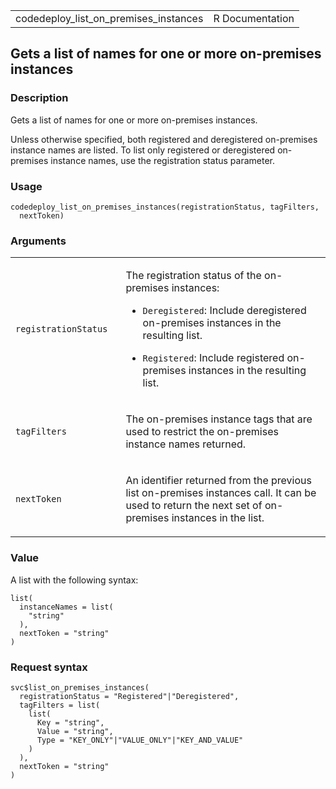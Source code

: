 <table style="width: 100%;">
<tbody>
<tr class="odd">
<td>codedeploy_list_on_premises_instances</td>
<td style="text-align: right;">R Documentation</td>
</tr>
</tbody>
</table>

## Gets a list of names for one or more on-premises instances

### Description

Gets a list of names for one or more on-premises instances.

Unless otherwise specified, both registered and deregistered on-premises
instance names are listed. To list only registered or deregistered
on-premises instance names, use the registration status parameter.

### Usage

    codedeploy_list_on_premises_instances(registrationStatus, tagFilters,
      nextToken)

### Arguments

<table>
<colgroup>
<col style="width: 35%" />
<col style="width: 65%" />
</colgroup>
<tbody>
<tr class="odd">
<td><code
id="codedeploy_list_on_premises_instances_:_registrationStatus">registrationStatus</code></td>
<td><p>The registration status of the on-premises instances:</p>
<ul>
<li><p><code>Deregistered</code>: Include deregistered on-premises
instances in the resulting list.</p></li>
<li><p><code>Registered</code>: Include registered on-premises instances
in the resulting list.</p></li>
</ul></td>
</tr>
<tr class="even">
<td><code
id="codedeploy_list_on_premises_instances_:_tagFilters">tagFilters</code></td>
<td><p>The on-premises instance tags that are used to restrict the
on-premises instance names returned.</p></td>
</tr>
<tr class="odd">
<td><code
id="codedeploy_list_on_premises_instances_:_nextToken">nextToken</code></td>
<td><p>An identifier returned from the previous list on-premises
instances call. It can be used to return the next set of on-premises
instances in the list.</p></td>
</tr>
</tbody>
</table>

### Value

A list with the following syntax:

    list(
      instanceNames = list(
        "string"
      ),
      nextToken = "string"
    )

### Request syntax

    svc$list_on_premises_instances(
      registrationStatus = "Registered"|"Deregistered",
      tagFilters = list(
        list(
          Key = "string",
          Value = "string",
          Type = "KEY_ONLY"|"VALUE_ONLY"|"KEY_AND_VALUE"
        )
      ),
      nextToken = "string"
    )
